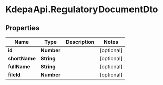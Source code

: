 # KdepaApi.RegulatoryDocumentDto

## Properties

Name | Type | Description | Notes
------------ | ------------- | ------------- | -------------
**id** | **Number** |  | [optional] 
**shortName** | **String** |  | [optional] 
**fullName** | **String** |  | [optional] 
**fileId** | **Number** |  | [optional] 


